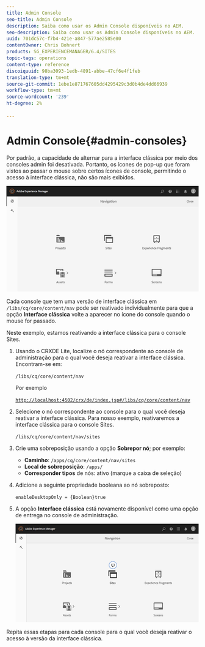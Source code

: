 ```yaml
---
title: Admin Console
seo-title: Admin Console
description: Saiba como usar os Admin Console disponíveis no AEM.
seo-description: Saiba como usar os Admin Console disponíveis no AEM.
uuid: 701dc57c-f7b4-421e-a847-577ae2585e80
contentOwner: Chris Bohnert
products: SG_EXPERIENCEMANAGER/6.4/SITES
topic-tags: operations
content-type: reference
discoiquuid: 98ba3093-1edb-4891-abbe-47cf6e4f1feb
translation-type: tm+mt
source-git-commit: 1ebe1e871767605dd4295429c3d0b4de4dd66939
workflow-type: tm+mt
source-wordcount: '239'
ht-degree: 2%

---
```



# Admin Console{#admin-consoles}

Por padrão, a capacidade de alternar para a interface clássica por meio dos consoles admin foi desativada. Portanto, os ícones de pop-up que foram vistos ao passar o mouse sobre certos ícones de console, permitindo o acesso à interface clássica, não são mais exibidos.

![screen_shot_2018-03-23at111956](assets/screen_shot_2018-03-23at111956.png)

Cada console que tem uma versão de interface clássica em `/libs/cq/core/content/nav` pode ser reativado individualmente para que a opção **Interface clássica** volte a aparecer no ícone do console quando o mouse for passado.

Neste exemplo, estamos reativando a interface clássica para o console Sites.

1. Usando o CRXDE Lite, localize o nó correspondente ao console de administração para o qual você deseja reativar a interface clássica. Encontram-se em:

   `/libs/cq/core/content/nav`

   Por exemplo

   [ `http://localhost:4502/crx/de/index.jsp#/libs/cq/core/content/nav`](http://localhost:4502/crx/de/index.jsp#/libs/cq/core/content/nav)

1. Selecione o nó correspondente ao console para o qual você deseja reativar a interface clássica. Para nosso exemplo, reativaremos a interface clássica para o console Sites.

   `/libs/cq/core/content/nav/sites`

1. Crie uma sobreposição usando a opção **Sobrepor nó**; por exemplo:

   * **Caminho**: `/apps/cq/core/content/nav/sites`
   * **Local de sobreposição**: `/apps/`
   * **Corresponder tipos** de nós: ativo (marque a caixa de seleção)

1. Adicione a seguinte propriedade booleana ao nó sobreposto:

   `enableDesktopOnly = {Boolean}true`

1. A opção **Interface clássica** está novamente disponível como uma opção de entrega no console de administração.

   ![screen_shot_2018-03-23at111924](assets/screen_shot_2018-03-23at111924.png)

Repita essas etapas para cada console para o qual você deseja reativar o acesso à versão da interface clássica.
